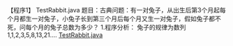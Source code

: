 【程序1】 TestRabbit.java 
题目：古典问题：有一对兔子，从出生后第3个月起每个月都生一对兔子，小兔子长到第三个月后每个月又生一对兔子，假如兔子都不死，问每个月的兔子总数为多少？ 
1.程序分析： 兔子的规律为数列1,1,2,3,5,8,13,21....
[TestRabbit.java](https://github.com/MartinXu1909/JavaTest50/blob/master/TestRabbit.java)
